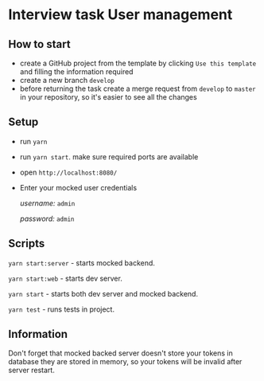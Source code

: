 # Interview task User management

## How to start
* create a GitHub project from the template by clicking `Use this template` and filling the information required 
* create a new branch `develop`
* before returning the task create a merge request from `develop` to `master` in your repository, so it's easier to see all the changes

## Setup

* run `yarn`
* run `yarn start`. make sure required ports are available
* open `http://localhost:8080/`
* Enter your mocked user credentials
    
    *username:* `admin`

    *password:* `admin`

## Scripts

 `yarn start:server` - starts mocked backend.

 `yarn start:web` - starts dev server.
 
 `yarn start` - starts both dev server and mocked backend.
 
 `yarn test` - runs tests in project.


## Information

Don't forget that mocked backed server doesn't store your tokens in database they are stored in memory, so your tokens will be invalid after server restart.
